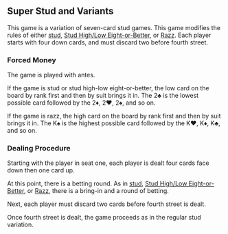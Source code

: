 Super Stud and Variants
-----------------------

This game is a variation of seven-card stud games.  This game modifies the
rules of either [stud](./stud.md), [Stud High/Low
Eight-or-Better](stud-high-low-eight-or-better.md), or [Razz](./razz.md).  Each
player starts with four down cards, and must discard two before fourth street.

### Forced Money

The game is played with antes. 

If the game is stud or stud high-low eight-or-better, the low card on the board
by rank first and then by suit brings it in. The 2♣ is the lowest possible card
followed by the 2♦, 2♥, 2♠, and so on.

If the game is razz, the high card on the board by rank first and then by suit
brings it in. The K♠ is the highest possible card followed by the K♥, K♦, K♣,
and so on.

### Dealing Procedure

Starting with the player in seat one, each player is dealt four cards face down
then one card up. 

At this point, there is a betting round.  As in [stud](./stud.md), [Stud
High/Low Eight-or-Better](stud-high-low-eight-or-better.md), or
[Razz](./razz.md), there is a bring-in and a round of betting.

Next, each player must discard two cards before fourth street is dealt.

Once fourth street is dealt, the game proceeds as in the regular stud
variation.
